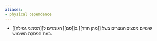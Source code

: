 ```yaml
---
aliases:
- physical depemdence
---
```

- שינויים מפצים הנוצרים בשל [[מתן חוזר]] ב[[סם]] הגומרים ל[[תסמיני גמילה]] בעת הפסקת השימוש.